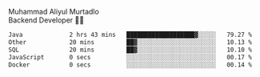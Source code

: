 Muhammad Aliyul Murtadlo
<br>
Backend Developer 👨‍💻
<br>
<!--START_SECTION:waka-->

```txt
Java             2 hrs 43 mins   ███████████████████▓░░░░░   79.27 %
Other            20 mins         ██▓░░░░░░░░░░░░░░░░░░░░░░   10.13 %
SQL              20 mins         ██▓░░░░░░░░░░░░░░░░░░░░░░   10.10 %
JavaScript       0 secs          ░░░░░░░░░░░░░░░░░░░░░░░░░   00.17 %
Docker           0 secs          ░░░░░░░░░░░░░░░░░░░░░░░░░   00.14 %
```

<!--END_SECTION:waka-->
